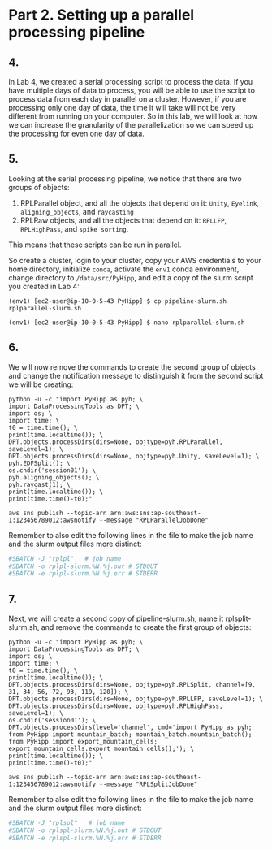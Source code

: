 # Part 2. Setting up a parallel processing pipeline

## 4.
In Lab 4, we created a serial processing script to process the data. If you have multiple days of data to process, you will be able to use the script to process data from each day in parallel on a cluster. However, if you are processing only one day of data, the time it will take will not be very different from running on your computer. So in this lab, we will look at how we can increase the granularity of the parallelization so we can speed up the processing for even one day of data.

## 5.
Looking at the serial processing pipeline, we notice that there are two groups of objects:
1. RPLParallel object, and all the objects that depend on it: `Unity`, `Eyelink`, `aligning_objects`, and `raycasting`
2. RPLRaw objects, and all the objects that depend on it: `RPLLFP`, `RPLHighPass`, and `spike sorting`. 

This means that these scripts can be run in parallel. 

So create a cluster, login to your cluster, copy your AWS credentials to your home directory, initialize `conda`, activate the `env1` conda environment, change directory to `/data/src/PyHipp`, and edit a copy of the slurm script you created in Lab 4:

```shell
(env1) [ec2-user@ip-10-0-5-43 PyHipp] $ cp pipeline-slurm.sh rplparallel-slurm.sh

(env1) [ec2-user@ip-10-0-5-43 PyHipp] $ nano rplparallel-slurm.sh
```

## 6.
We will now remove the commands to create the second group of objects and change the notification message to distinguish it from the second script we will be creating:

```shell
python -u -c "import PyHipp as pyh; \
import DataProcessingTools as DPT; \
import os; \
import time; \
t0 = time.time(); \
print(time.localtime()); \
DPT.objects.processDirs(dirs=None, objtype=pyh.RPLParallel, saveLevel=1); \
DPT.objects.processDirs(dirs=None, objtype=pyh.Unity, saveLevel=1); \
pyh.EDFSplit(); \
os.chdir('session01'); \
pyh.aligning_objects(); \
pyh.raycast(1); \
print(time.localtime()); \
print(time.time()-t0);"

aws sns publish --topic-arn arn:aws:sns:ap-southeast-1:123456789012:awsnotify --message "RPLParallelJobDone"
```

Remember to also edit the following lines in the file to make the job name and the slurm output files more distinct:

```bash
#SBATCH -J "rplpl"   # job name
#SBATCH -o rplpl-slurm.%N.%j.out # STDOUT
#SBATCH -e rplpl-slurm.%N.%j.err # STDERR
```

## 7.
Next, we will create a second copy of pipeline-slurm.sh, name it rplsplit-slurm.sh, and remove the commands to create the first group of objects:

```shell
python -u -c "import PyHipp as pyh; \
import DataProcessingTools as DPT; \
import os; \
import time; \
t0 = time.time(); \
print(time.localtime()); \
DPT.objects.processDirs(dirs=None, objtype=pyh.RPLSplit, channel=[9, 31, 34, 56, 72, 93, 119, 120]); \
DPT.objects.processDirs(dirs=None, objtype=pyh.RPLLFP, saveLevel=1); \
DPT.objects.processDirs(dirs=None, objtype=pyh.RPLHighPass, saveLevel=1); \
os.chdir('session01'); \
DPT.objects.processDirs(level='channel', cmd='import PyHipp as pyh; from PyHipp import mountain_batch; mountain_batch.mountain_batch(); from PyHipp import export_mountain_cells; export_mountain_cells.export_mountain_cells();'); \
print(time.localtime()); \
print(time.time()-t0);"

aws sns publish --topic-arn arn:aws:sns:ap-southeast-1:123456789012:awsnotify --message "RPLSplitJobDone"
```

Remember to also edit the following lines in the file to make the job name and the slurm output files more distinct:

```bash
#SBATCH -J "rplspl"   # job name
#SBATCH -o rplspl-slurm.%N.%j.out # STDOUT
#SBATCH -e rplspl-slurm.%N.%j.err # STDERR
```

